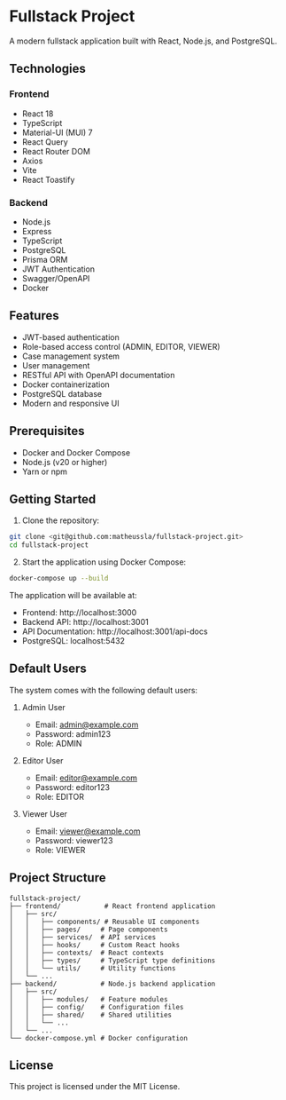 # Fullstack Project

A modern fullstack application built with React, Node.js, and PostgreSQL.

## Technologies

### Frontend
- React 18
- TypeScript
- Material-UI (MUI) 7
- React Query
- React Router DOM
- Axios
- Vite
- React Toastify

### Backend
- Node.js
- Express
- TypeScript
- PostgreSQL
- Prisma ORM
- JWT Authentication
- Swagger/OpenAPI
- Docker

## Features

- JWT-based authentication
- Role-based access control (ADMIN, EDITOR, VIEWER)
- Case management system
- User management
- RESTful API with OpenAPI documentation
- Docker containerization
- PostgreSQL database
- Modern and responsive UI

## Prerequisites

- Docker and Docker Compose
- Node.js (v20 or higher)
- Yarn or npm

## Getting Started

1. Clone the repository:
```bash
git clone <git@github.com:matheussla/fullstack-project.git>
cd fullstack-project
```

2. Start the application using Docker Compose:
```bash
docker-compose up --build
```

The application will be available at:
- Frontend: http://localhost:3000
- Backend API: http://localhost:3001
- API Documentation: http://localhost:3001/api-docs
- PostgreSQL: localhost:5432

## Default Users

The system comes with the following default users:

1. Admin User
   - Email: admin@example.com
   - Password: admin123
   - Role: ADMIN

2. Editor User
   - Email: editor@example.com
   - Password: editor123
   - Role: EDITOR

3. Viewer User
   - Email: viewer@example.com
   - Password: viewer123
   - Role: VIEWER

## Project Structure

```
fullstack-project/
├── frontend/           # React frontend application
│   ├── src/
│   │   ├── components/ # Reusable UI components
│   │   ├── pages/     # Page components
│   │   ├── services/  # API services
│   │   ├── hooks/     # Custom React hooks
│   │   ├── contexts/  # React contexts
│   │   ├── types/     # TypeScript type definitions
│   │   └── utils/     # Utility functions
│   └── ...
├── backend/           # Node.js backend application
│   ├── src/
│   │   ├── modules/   # Feature modules
│   │   ├── config/    # Configuration files
│   │   ├── shared/    # Shared utilities
│   │   └── ...
│   └── ...
└── docker-compose.yml # Docker configuration
```

## License

This project is licensed under the MIT License.